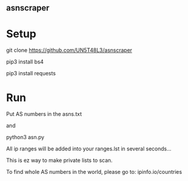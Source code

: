 ## asnscraper

# Setup
git clone https://github.com/UN5T48L3/asnscraper

pip3 install bs4

pip3 install requests

# Run

Put AS numbers in the asns.txt 

and

python3 asn.py

All ip ranges will be added into your ranges.lst in several seconds...

This is ez way to make private lists to scan.

To find whole AS numbers in the world, please go to: ipinfo.io/countries
